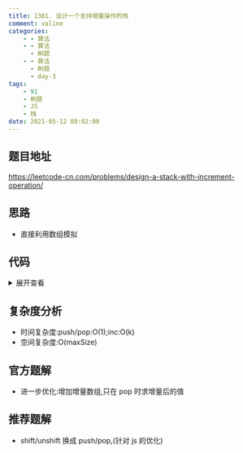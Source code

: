 ```yaml
---
title: 1381. 设计一个支持增量操作的栈
comment: valine
categories:
    - - 算法
    - - 算法
      - 刷题
    - - 算法
      - 刷题
      - day-3
tags:
    - 91
    - 刷题
    - JS
    - 栈
date: 2021-05-12 09:02:00
---
```


## 题目地址

https://leetcode-cn.com/problems/design-a-stack-with-increment-operation/

## 思路

-   直接利用数组模拟

## 代码

<details>
<summary>展开查看</summary>

```js
/**
 * @param {number} maxSize
 */
var CustomStack = function (maxSize) {
    this.maxSize = maxSize;
    this.stack = [];
};

/**
 * @param {number} x
 * @return {void}
 */
CustomStack.prototype.push = function (x) {
    if (this.stack.length < this.maxSize) {
        this.stack.unshift(x);
    }
};

/**
 * @return {number}
 */
CustomStack.prototype.pop = function () {
    return this.stack.shift() || -1;
};

/**
 * @param {number} k
 * @param {number} val
 * @return {void}
 */
CustomStack.prototype.increment = function (k, val) {
    const n = this.stack.length;
    for (let i = n - 1; i >= 0 && n - 1 - i < k; i--) {
        this.stack[i] += val;
    }
};

/**
 * Your CustomStack object will be instantiated and called as such:
 * var obj = new CustomStack(maxSize)
 * obj.push(x)
 * var param_2 = obj.pop()
 * obj.increment(k,val)
 */
```

</details>

## 复杂度分析

-   时间复杂度:push/pop:O(1);inc:O(k)
-   空间复杂度:O(maxSize)

## 官方题解

-   进一步优化:增加增量数组,只在 pop 时求增量后的值

## 推荐题解

-   shift/unshift 换成 push/pop,(针对 js 的优化)
